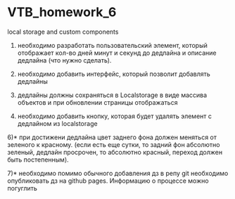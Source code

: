 # VTB_homework_6
local storage and custom components

1) необходимо разработать пользовательский элемент,
который отображает кол-во дней минут и секунд до дедлайна и описание дедлайна (что нужно сделать).

2) необходимо добавить интерфейс, который позволит добавлять дедлайны

3) дедлайны должны сохраняться в Localstorage в виде массива объектов и при обновлении страницы отображаться

5) необходимо добавить кнопку, которая будет удалять элемент с дедлайном из localstorage

6)* при достижени дедлайна цвет заднего фона должен меняться от зеленого к красному.
(если есть еще сутки, то задний фон абсолютно зеленый, дедлайн просрочен, то абсолютно красный, переход должен быть постепенным).

7)* необходимо помимо обычного добавления дз в репу git необходимо опубликовать дз на github pages.
Информацию о процессе можно погуглить
